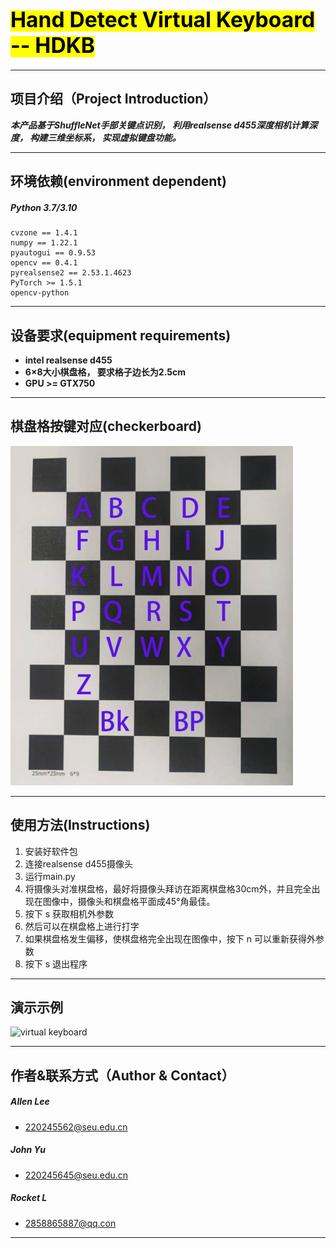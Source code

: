 # <mark><big>Hand Detect Virtual Keyboard -- HDKB</big><mark>
  
---
  
## 项目介绍（Project Introduction）

***本产品基于ShuffleNet手部关键点识别， 利用realsense d455深度相机计算深度， 构建三维坐标系， 实现虚拟键盘功能。***  

----

## 环境依赖(environment dependent)
##### Python 3.7/3.10
```
cvzone == 1.4.1  
numpy == 1.22.1  
pyautogui == 0.9.53  
opencv == 0.4.1  
pyrealsense2 == 2.53.1.4623
PyTorch >= 1.5.1
opencv-python
```

-----

## 设备要求(equipment requirements) 

+ **intel realsense d455**
+ **6×8大小棋盘格， 要求格子边长为2.5cm**  
+ **GPU >= GTX750**

-----

## 棋盘格按键对应(checkerboard)

![avatar](samples/chessboard.jpg)  


-----

## 使用方法(Instructions)

1. 安装好软件包  
2. 连接realsense d455摄像头  
3. 运行main.py  
4. 将摄像头对准棋盘格，最好将摄像头拜访在距离棋盘格30cm外，并且完全出现在图像中，摄像头和棋盘格平面成45°角最佳。  
5. 按下 s 获取相机外参数  
6. 然后可以在棋盘格上进行打字  
7. 如果棋盘格发生偏移，使棋盘格完全出现在图像中，按下 n 可以重新获得外参数  
8. 按下 s 退出程序  

----

## 演示示例

![virtual keyboard](samples/2_6.gif)

----

## 作者&联系方式（Author & Contact）

##### ***Allen Lee***
+ 220245562@seu.edu.cn  
##### ***John Yu*** 
+ 220245645@seu.edu.cn
##### ***Rocket L*** 
+ 2858865887@qq.con

---